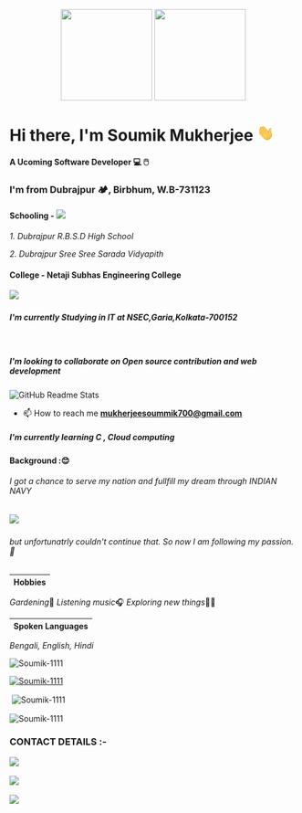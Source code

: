 <p align="center"> <img src="https://octodex.github.com/images/daftpunktocat-thomas.gif" height="160px" width="160px"> <img src="https://octodex.github.com/images/daftpunktocat-guy.gif" height="160px" width="160px"> </p>

<!-- OctoCats -->


# Hi there, I'm Soumik Mukherjee <img src="https://github.com/ABSphreak/ABSphreak/blob/master/gifs/Hi.gif" width="30px">
#### A Ucoming Software Developer 💻 🖱️

### I'm from Dubrajpur 🏕, Birbhum, W.B-731123
#### Schooling - <img src="https://img.icons8.com/color/48/000000/university.png"/>
*1. Dubrajpur R.B.S.D High School*

*2. Dubrajpur Sree Sree Sarada Vidyapith*

#### College - Netaji Subhas Engineering College

<img src="https://img.icons8.com/external-inipagistudio-lineal-color-inipagistudio/64/000000/external-college-personal-finance-inipagistudio-lineal-color-inipagistudio.png"/>

##### I'm currently Studying in IT at NSEC,Garia,Kolkata-700152

<img src=""/>


##### I'm looking to collaborate on Open source contribution and web development<p align="center">
 <img width="400px" src="https://magiccopy.xyz/assets/images/hadder.gif" align="center" alt="GitHub Readme Stats" />
</p>

- 📫 How to reach me **mukherjeesoummik700@gmail.com**


##### I'm currently learning C , Cloud computing 



#### Background :😊

###### I got a chance to serve my nation and fullfill my dream through INDIAN NAVY   

<img src="https://user-images.githubusercontent.com/91623136/136148103-53dfd403-b3a1-4664-aa89-b0c675a53281.png"/>

###### but unfortunatrly couldn't continue that. So now I am following my passion. 🙂

| Hobbies |
| ---|
*Gardening*🎍
*Listening music*🎧
*Exploring new things*👀👀

|Spoken Languages |
|----|
*Bengali, English, Hindi*

<p align="left"> <img src="https://komarev.com/ghpvc/?username=Soumik-1111&label=Profile%20views&color=0e75b6&style=flat" alt="Soumik-1111" /> </p>

<p align="left"> <a href="https://github.com/ryo-ma/github-profile-trophy"><img src="https://github-profile-trophy.vercel.app/?username=Soumik-1111" alt="Soumik-1111" /></a> </p>

<p>&nbsp;<img align="center" src="https://github-readme-stats.vercel.app/api?username=Soumik-1111&show_icons=true&locale=en" alt="Soumik-1111" /></p>

<p><img align="center" src="https://github-readme-streak-stats.herokuapp.com/?user=Soumik-1111&" alt="Soumik-1111" /></p>

### CONTACT DETAILS :-

[<img src="https://img.icons8.com/external-justicon-lineal-color-justicon/64/000000/external-linkedin-social-media-justicon-lineal-color-justicon.png"/>](https://www.linkedin.com/in/soumik-mukherjee-329a63220)

[<img src="https://img.icons8.com/color/48/000000/instagram-new--v1.png"/>](https://www.instagram.com/abir__i11/)

[<img src="https://img.icons8.com/clouds/50/000000/facebook-new.png"/>](https://www.facebook.com/soumik.mukherjee.522)

<!--
**Soumik-1111/Soumik-1111** is a ✨ _special_ ✨ repository because its `README.md` (this file) appears on your GitHub profile.

Here are some ideas to get you started:

- 🔭 I’m currently working on ...
- 🌱 I’m currently learning ...
- 👯 I’m looking to collaborate on ...
- 🤔 I’m looking for help with ...
- 💬 Ask me about ...
- 📫 How to reach me: ...
- 😄 Pronouns: ...
- ⚡ Fun fact: ...
-->

